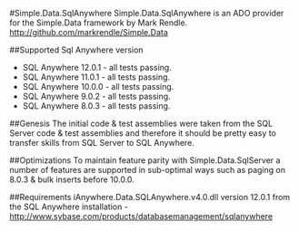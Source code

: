 #Simple.Data.SqlAnywhere
Simple.Data.SqlAnywhere is an ADO provider for the Simple.Data framework by Mark Rendle.
http://github.com/markrendle/Simple.Data

##Supported Sql Anywhere version
* SQL Anywhere 12.0.1 - all tests passing.
* SQL Anywhere 11.0.1 - all tests passing.
* SQL Anywhere 10.0.0 - all tests passing.
* SQL Anywhere 9.0.2 - all tests passing.
* SQL Anywhere 8.0.3 - all tests passing.

##Genesis
The initial code & test assemblies were taken from the SQL Server code & test assemblies and therefore it should be pretty easy to transfer skills from SQL Server to SQL Anywhere.

##Optimizations
To maintain feature parity with Simple.Data.SqlServer a number of features are supported in sub-optimal ways such as paging on 8.0.3 & bulk inserts before 10.0.0.

##Requirements
iAnywhere.Data.SQLAnywhere.v4.0.dll version 12.0.1 from the SQL Anywhere installation - http://www.sybase.com/products/databasemanagement/sqlanywhere
